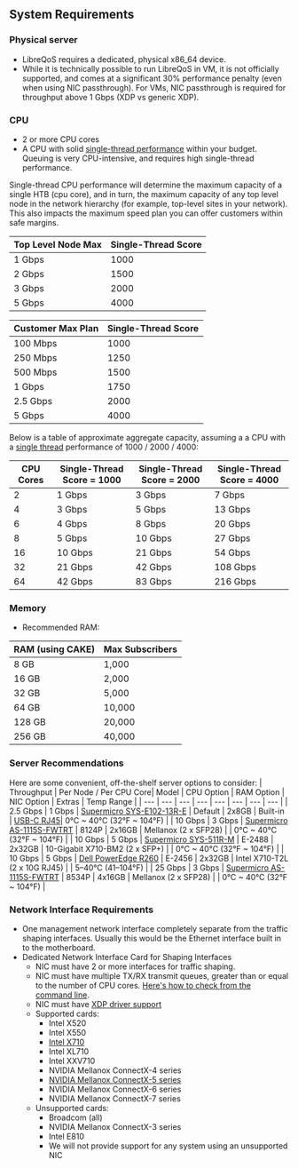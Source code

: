 ## System Requirements
### Physical server
* LibreQoS requires a dedicated, physical x86_64 device.
* While it is technically possible to run LibreQoS in  VM, it is not officially supported, and comes at a significant 30% performance penalty (even when using NIC passthrough). For VMs, NIC passthrough is required for throughput above 1 Gbps (XDP vs generic XDP).

### CPU
* 2 or more CPU cores
* A CPU with solid [single-thread performance](https://www.cpubenchmark.net/singleThread.html#server-thread) within your budget. Queuing is very CPU-intensive, and requires high single-thread performance.

Single-thread CPU performance will determine the maximum capacity of a single HTB (cpu core), and in turn, the maximum capacity of any top level node in the network hierarchy (for example, top-level sites in your network). This also impacts the maximum speed plan you can offer customers within safe margins.

| Top Level Node Max  | Single-Thread Score      |
| --------------------| ------------------------ |
| 1 Gbps              | 1000                     |
| 2 Gbps              | 1500                     |
| 3 Gbps              | 2000                     |
| 5 Gbps              | 4000                     |

| Customer Max Plan   | Single-Thread Score      |
| --------------------| ------------------------ |
| 100 Mbps            | 1000                     |
| 250 Mbps            | 1250                     |
| 500 Mbps            | 1500                     |
| 1 Gbps              | 1750                     |
| 2.5 Gbps            | 2000                     |
| 5 Gbps              | 4000                     |

Below is a table of approximate aggregate capacity, assuming a a CPU with a [single thread](https://www.cpubenchmark.net/singleThread.html#server-thread) performance of 1000 / 2000 / 4000:

| CPU Cores | Single-Thread Score = 1000 | Single-Thread Score = 2000 | Single-Thread Score = 4000 |
|-----------|----------------------------|----------------------------|----------------------------|
| 2         | 1 Gbps                     | 3 Gbps                     | 7 Gbps                     |
| 4         | 3 Gbps                     | 5 Gbps                     | 13 Gbps                    |
| 6         | 4 Gbps                     | 8 Gbps                     | 20 Gbps                    |
| 8         | 5 Gbps                     | 10 Gbps                    | 27 Gbps                    |
| 16        | 10 Gbps                    | 21 Gbps                    | 54 Gbps                    |
| 32        | 21 Gbps                    | 42 Gbps                    | 108 Gbps                   |
| 64        | 42 Gbps                    | 83 Gbps                    | 216 Gbps                   |

### Memory
* Recommended RAM:

| RAM (using CAKE) | Max Subscribers |
| ---------------- | --------------- |
| 8 GB             | 1,000           |
| 16 GB            | 2,000           | 
| 32 GB            | 5,000           |
| 64 GB            | 10,000          |
| 128 GB           | 20,000          |
| 256 GB           | 40,000          |

### Server Recommendations
Here are some convenient, off-the-shelf server options to consider:
| Throughput | Per Node / Per CPU Core| Model | CPU Option | RAM Option | NIC Option | Extras | Temp Range |
| --- | --- | --- | --- | --- | --- | --- | --- | 
| 2.5 Gbps | 1 Gbps | [Supermicro SYS-E102-13R-E](https://store.supermicro.com/us_en/compact-embedded-iot-i5-1350pe-sys-e102-13r-e.html) | Default | 2x8GB | Built-in | [USB-C RJ45](https://www.amazon.com/Anker-Ethernet-PowerExpand-Aluminum-Portable/dp/B08CK9X9Z8/)| 0°C ~ 40°C (32°F ~ 104°F) |
| 10 Gbps | 3 Gbps | [Supermicro AS-1115S-FWTRT](https://store.supermicro.com/us_en/1u-amd-epyc-8004-compact-server-as-1115s-fwtrt.html) | 8124P | 2x16GB | Mellanox (2 x SFP28) | | 0°C ~ 40°C (32°F ~ 104°F) |
| 10 Gbps | 5 Gbps | [Supermicro SYS-511R-M](https://store.supermicro.com/us_en/mainstream-1u-sys-511r-m.html) | E-2488 | 2x32GB | 10-Gigabit X710-BM2 (2 x SFP+) | | 0°C ~ 40°C (32°F ~ 104°F) |
| 10 Gbps | 5 Gbps | [Dell PowerEdge R260](https://www.dell.com/en-us/shop/dell-poweredge-servers/new-poweredge-r260-rack-server/spd/poweredge-r260/pe_r260_tm_vi_vp_sb?configurationid=2cd33e43-57a3-4f82-aa72-9d5f45c9e24c) | E-2456 | 2x32GB | Intel X710-T2L (2 x 10G RJ45) | | 5–40°C (41–104°F) |
| 25 Gbps |  3 Gbps | [Supermicro AS-1115S-FWTRT](https://store.supermicro.com/us_en/1u-amd-epyc-8004-compact-server-as-1115s-fwtrt.html) | 8534P | 4x16GB | Mellanox (2 x SFP28) | | 0°C ~ 40°C (32°F ~ 104°F) |

### Network Interface Requirements
* One management network interface completely separate from the traffic shaping interfaces. Usually this would be the Ethernet interface built in to the motherboard.
* Dedicated Network Interface Card for Shaping Interfaces
  * NIC must have 2 or more interfaces for traffic shaping.
  * NIC must have multiple TX/RX transmit queues, greater than or equal to the number of CPU cores. [Here's how to check from the command line](https://serverfault.com/questions/772380/how-to-tell-if-nic-has-multiqueue-enabled).
  * NIC must have [XDP driver support](https://github.com/xdp-project/xdp-project/blob/master/areas/drivers/README.org)
  * Supported cards:
    * Intel X520
    * Intel X550
    * [Intel X710](https://www.fs.com/products/75600.html)
    * Intel XL710
    * Intel XXV710
    * NVIDIA Mellanox ConnectX-4 series
    * [NVIDIA Mellanox ConnectX-5 series](https://www.fs.com/products/119649.html)
    * NVIDIA Mellanox ConnectX-6 series
    * NVIDIA Mellanox ConnectX-7 series
  * Unsupported cards:
    * Broadcom (all)
    * NVIDIA Mellanox ConnectX-3 series
    * Intel E810
    * We will not provide support for any system using an unsupported NIC
